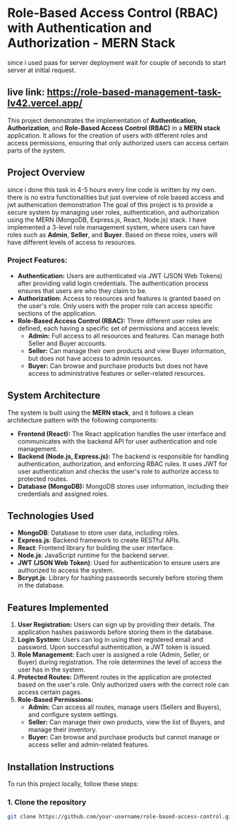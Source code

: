 # Role-Based Access Control (RBAC) with Authentication and Authorization - MERN Stack

since i used paas for server deployment wait for couple of seconds to start server at initial request.

## live link: https://role-based-management-task-lv42.vercel.app/

This project demonstrates the implementation of **Authentication**, **Authorization**, and **Role-Based Access Control (RBAC)** in a **MERN stack** application. It allows for the creation of users with different roles and access permissions, ensuring that only authorized users can access certain parts of the system.

## **Project Overview**
since i done this task in 4-5 hours every line code is written by my own. there is no extra functionalities but just overview of role based access and jwt authenication demonstration
The goal of this project is to provide a secure system by managing user roles, authentication, and authorization using the MERN (MongoDB, Express.js, React, Node.js) stack. I have implemented a 3-level role management system, where users can have roles such as **Admin**, **Seller**, and **Buyer**. Based on these roles, users will have different levels of access to resources.

### **Project Features:**
- **Authentication:** Users are authenticated via JWT (JSON Web Tokens) after providing valid login credentials. The authentication process ensures that users are who they claim to be.
- **Authorization:** Access to resources and features is granted based on the user's role. Only users with the proper role can access specific sections of the application.
- **Role-Based Access Control (RBAC):** Three different user roles are defined, each having a specific set of permissions and access levels:
  - **Admin:** Full access to all resources and features. Can manage both Seller and Buyer accounts.
  - **Seller:** Can manage their own products and view Buyer information, but does not have access to admin resources.
  - **Buyer:** Can browse and purchase products but does not have access to administrative features or seller-related resources.

## **System Architecture**
The system is built using the **MERN stack**, and it follows a clean architecture pattern with the following components:
- **Frontend (React):** The React application handles the user interface and communicates with the backend API for user authentication and role management.
- **Backend (Node.js, Express.js):** The backend is responsible for handling authentication, authorization, and enforcing RBAC rules. It uses JWT for user authentication and checks the user's role to authorize access to protected routes.
- **Database (MongoDB):** MongoDB stores user information, including their credentials and assigned roles.

## **Technologies Used**
- **MongoDB**: Database to store user data, including roles.
- **Express.js**: Backend framework to create RESTful APIs.
- **React**: Frontend library for building the user interface.
- **Node.js**: JavaScript runtime for the backend server.
- **JWT (JSON Web Token)**: Used for authentication to ensure users are authorized to access the system.
- **Bcrypt.js**: Library for hashing passwords securely before storing them in the database.

## **Features Implemented**
1. **User Registration:** Users can sign up by providing their details. The application hashes passwords before storing them in the database.
2. **Login System:** Users can log in using their registered email and password. Upon successful authentication, a JWT token is issued.
3. **Role Management:** Each user is assigned a role (Admin, Seller, or Buyer) during registration. The role determines the level of access the user has in the system.
4. **Protected Routes:** Different routes in the application are protected based on the user's role. Only authorized users with the correct role can access certain pages.
5. **Role-Based Permissions:**
   - **Admin:** Can access all routes, manage users (Sellers and Buyers), and configure system settings.
   - **Seller:** Can manage their own products, view the list of Buyers, and manage their inventory.
   - **Buyer:** Can browse and purchase products but cannot manage or access seller and admin-related features.

## **Installation Instructions**
To run this project locally, follow these steps:

### 1. Clone the repository
```bash
git clone https://github.com/your-username/role-based-access-control.git
